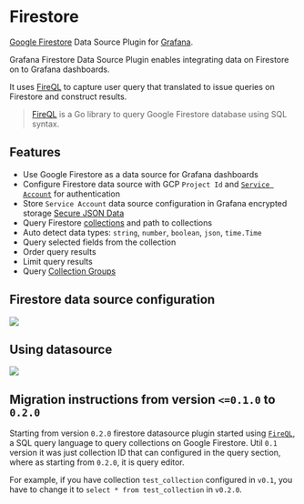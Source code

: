 # Firestore

[Google Firestore](https://cloud.google.com/firestore) Data Source Plugin for [Grafana](https://grafana.com/).

Grafana Firestore Data Source Plugin enables integrating data on Firestore on to Grafana dashboards.

It uses [FireQL](https://github.com/pgollangi/FireQL) to capture user query that translated to issue queries on Firestore and construct results.

> [FireQL](https://github.com/pgollangi/FireQL) is a Go library to query Google Firestore database using SQL syntax.

## Features
- Use Google Firestore as a data source for Grafana dashboards
- Configure Firestore data source with GCP `Project Id` and [`Service Account`](https://cloud.google.com/firestore/docs/security/iam) for authentication
- Store `Service Account` data source configuration in Grafana encrypted storage [Secure JSON Data](https://grafana.com/docs/grafana/latest/developers/plugins/create-a-grafana-plugin/extend-a-plugin/add-authentication-for-data-source-plugins/#encrypt-data-source-configuration)
- Query Firestore [collections](https://firebase.google.com/docs/firestore/data-model#collections) and path to collections
- Auto detect data types: `string`, `number`, `boolean`, `json`, `time.Time`
- Query selected fields from the collection
- Order query results
- Limit query results
- Query [Collection Groups](https://firebase.blog/posts/2019/06/understanding-collection-group-queries)


## Firestore data source configuration

![](https://raw.githubusercontent.com/apardota01/masorange-firestore-grafana-datasource/main/src/screenshots/firestore-datasource-configuration.png)

## Using datasource
![](https://raw.githubusercontent.com/apardota01/masorange-firestore-grafana-datasource/main/src/screenshots/query-with-firestore-datasource.png)

## Migration instructions from version `<=0.1.0` to `0.2.0`

Starting from version `0.2.0` firestore datasource plugin started using [`FireQL`](https://github.com/pgollangi/FireQL), a SQL query language to query collections on Google Firestore. Util `0.1` version it was just collection ID that can configured in the query section, where as starting from `0.2.0`, it is query editor. 

For example, if you have collection `test_collection` configured in `v0.1`, you have to change it to `select * from test_collection` in `v0.2.0`.